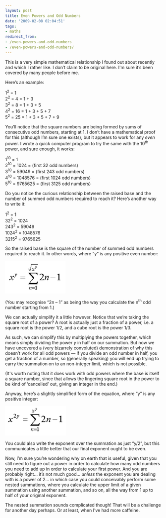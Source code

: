 ```yaml
---
layout: post
title: Even Powers and Odd Numbers
date: '2009-02-08 02:04:51'
tags:
- maths
redirect_from:
- /even-powers-and-odd-numbers
- /even-powers-and-odd-numbers/
---
```


This is a very simple mathematical relationship I found out about recently and which I rather like. I don’t claim to be original here. I'm sure it’s been covered by many people before me.

Here’s an example:

1<sup>2</sup> = 1  
2<sup>2</sup> = 4 = 1 + 3  
3<sup>2</sup> = 8 = 1 + 3 + 5  
4<sup>2</sup> = 16 = 1 + 3 + 5 + 7  
5<sup>2</sup> = 25 = 1 + 3 + 5 + 7 + 9

You’ll notice that the square numbers are being formed by sums of consecutive odd numbers, starting at 1. I don’t have a mathematical proof for this (although I’m sure one exists), but it appears to work for any _even_ power. I wrote a quick computer program to try the same with the 10<sup>th</sup> power, and sure enough, it works:

1<sup>10</sup> = 1  
2<sup>10</sup> = 1024 = (first 32 odd numbers)  
3<sup>10</sup> = 59049 = (first 243 odd numbers)  
4<sup>10</sup> = 1048576 = (first 1024 odd numbers)  
5<sup>10</sup> = 9765625 = (first 3125 odd numbers)

Do you notice the curious relationship between the raised base and the number of summed odd numbers required to reach it? Here’s another way to write it:

1<sup>2</sup> = 1  
32<sup>2</sup> = 1024  
243<sup>2</sup> = 59049  
1024<sup>2</sup> = 1048576  
3215<sup>2</sup> = 9765625

So the raised base is the square of the number of summed odd numbers required to reach it. In other words, where “y” is any positive even number:

![Powers equation 1](/assets/img/migrated/powers_equation_1.png)

(You may recognise “2n – 1” as being the way you calculate the n<sup>th</sup> odd number starting from 1.)

We can actually simplify it a little however. Notice that we’re taking the square root of a power? A root is actually just a fraction of a power, i.e. a square root is the power 1/2, and a cube root is the power 1/3.

As such, we can simplify this by multiplying the powers together, which means simply dividing the power _y_ in half on our summation. But now we have uncovered a (very bizarrely convoluted) demonstration of why this doesn’t work for all odd powers — if you divide an odd number in half, you get a fraction of a number, so (generally speaking) you will end up trying to carry the summation on to an non-integer limit, which is not possible.

(It's worth noting that it does work with odd powers where the base is itself a square number, since that allows the lingering square root in the power to be kind of ‘cancelled’ out, giving an integer in the end.)

Anyway, here’s a slightly simplified form of the equation, where “y” is any positive integer:

![Powers equation 2](/assets/img/migrated/powers_equation_2.png)

You could also write the exponent over the summation as just “y/2”, but this communicates a little better that our final exponent ought to be even.

Now, I’m sure you’re wondering why on earth that is useful, given that you still need to figure out a power in order to calculate how many odd numbers you need to add up in order to calculate your first power. And you are probably right… it’s not much good… _unless_ the exponent you are dealing with is a power of 2… in which case you could conceivably perform some nested summations, where you calculate the upper limit of a given summation using another summation, and so on, all the way from 1 up to half of your original exponent.

The nested summation sounds complicated though! That will be a challenge for another day perhaps. Or at least, when I’ve had more caffeine.
